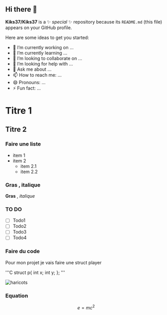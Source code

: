 ## Hi there 👋


**Kiks37/Kiks37** is a ✨ _special_ ✨ repository because its `README.md` (this file) appears on your GitHub profile.

Here are some ideas to get you started:

- 🔭 I’m currently working on ...
- 🌱 I’m currently learning ...
- 👯 I’m looking to collaborate on ...
- 🤔 I’m looking for help with ...
- 💬 Ask me about ...
- 📫 How to reach me: ...
- 😄 Pronouns: ...
- ⚡ Fun fact: ...

# Titre 1
## Titre 2
### Faire une liste
- item 1
- item 2
     - item 2.1
     - item 2.2
  
### Gras , italique

**Gras** , *italique*

### TO DO 
- [ ] Todo1
- [ ] Todo2
- [ ] Todo3
- [ ] Todo4

### Faire du code 

Pour mon projet je vais faire une struct player 

'''C
struct p{
int x;
int y;
};
'''

![haricots](https://picsum.photos/200/300?grayscale)

### Equation

$$ e = mc^2 $$